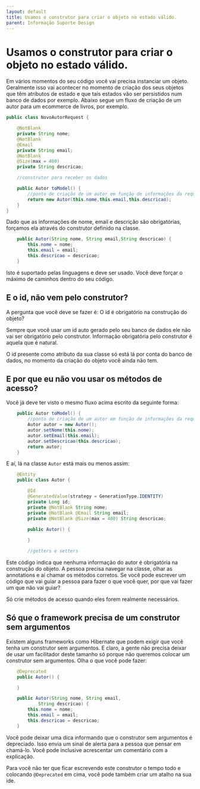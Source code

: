 ```yaml
---
layout: default
title: Usamos o construtor para criar o objeto no estado válido. 
parent: Informação Suporte Design
---
```

# Usamos o construtor para criar o objeto no estado válido.

Em vários momentos do seu código você vai precisa instanciar um objeto. Geralmente isso vai acontecer no momento de criação dos seus objetos que têm atributos de estado e que tais estados vão ser persistidos num banco de dados por exemplo. Abaixo segue um fluxo de criação de um autor para um ecommerce de livros, por exemplo. 

```java
public class NovoAutorRequest {

	@NotBlank
	private String nome;
	@NotBlank
	@Email
	private String email;
	@NotBlank
	@Size(max = 400)
	private String descricao;

    //construtor para receber os dados

	public Autor toModel() {
        //ponto de criação de um autor em função de informações da request
		return new Autor(this.nome,this.email,this.descricao);
	}
}
```

Dado que as informações de nome, email e descrição são obrigatórias, forçamos ela através do construtor definido na classe. 

```java
    public Autor(String nome, String email,String descricao) {
		this.nome = nome;
		this.email = email;
		this.descricao = descricao;
	}
```

Isto é suportado pelas linguagens e deve ser usado. Você deve forçar o máximo de caminhos dentro do seu código. 

## E o id, não vem pelo construtor?

A pergunta que você deve se fazer é: O id é obrigatório na construção do objeto?

Sempre que você usar um id auto gerado pelo seu banco de dados ele não vai ser obrigatório pelo construtor. Informação obrigatória pelo construtor é aquela que é natural. 

O id presente como atributo da sua classe só está lá por conta do banco de dados, no momento da criação do objeto você ainda não tem. 


## E por que eu não vou usar os métodos de acesso?

Você já deve ter visto o mesmo fluxo acima escrito da seguinte forma:

```java
	public Autor toModel() {
        //ponto de criação de um autor em função de informações da request
        Autor autor = new Autor();
        autor.setNome(this.nome);
        autor.setEmail(this.email);
        autor.setDescricao(this.descricao);
		return autor;
	}

```

E aí, lá na classe ```Autor``` está mais ou menos assim:

```java
    @Entity
    public class Autor {

        @Id
        @GeneratedValue(strategy = GenerationType.IDENTITY)
        private Long id;
        private @NotBlank String nome;
        private @NotBlank @Email String email;
        private @NotBlank @Size(max = 400) String descricao;        
        
        public Autor() {

        }

        //getters e setters
```

Este código indica que nenhuma informação do autor é obrigatória na construção do objeto. A pessoa precisa navegar na classe, olhar as annotations e aí chamar os métodos corretos. Se você pode escrever um código que vai guiar a pessoa para fazer o que você quer, por que vai fazer um que não vai guiar?

Só crie métodos de acesso quando eles forem realmente necessários. 

## Só que o framework precisa de um construtor sem argumentos

Existem alguns frameworks como Hibernate que podem exigir que você tenha um construtor sem argumentos. E claro, a gente não precisa deixar de usar um facilitador deste tamanho só porque não queremos colocar um construtor sem argumentos. Olha o que você pode fazer:

```java
    @Deprecated
	public Autor() {

	}

	public Autor(String nome, String email,
			String descricao) {
		this.nome = nome;
		this.email = email;
		this.descricao = descricao;
	}
```

Você pode deixar uma dica informando que o construtor sem argumentos é depreciado. Isso envia um sinal de alerta para a pessoa que pensar em chamá-lo. Você pode inclusive acrescentar um comentário com a explicação. 

Para você não ter que ficar escrevendo este construtor o tempo todo e colocando ```@Deprecated``` em cima, você pode também criar um atalho na sua ide. 